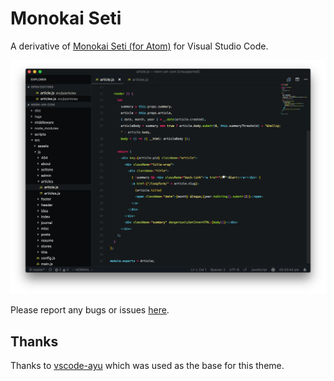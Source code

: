 # Monokai Seti
A derivative of [Monokai Seti (for Atom)][1] for Visual Studio Code.

![](assets/monokai_seti.png)

Please report any bugs or issues [here][2].

## Thanks

Thanks to [vscode-ayu][3] which was used as the base for this theme.

[1]: https://atom.io/themes/monokai-seti
[2]: https://github.com/adityavm/vscode-monokai-seti/issues
[3]: https://github.com/teabyii/vscode-ayu
